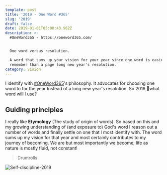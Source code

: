 ```yaml
---
template: post
title: '2019 - One Word #365'
slug: '2019'
draft: false
date: 2019-01-01T05:00:43.962Z
description: >-
  #OneWord365 - https://oneword365.com/


  One word versus resolution.

  A word that sums up your vision for your year since one word is easier to
  remember than a page long new year's resolution.
category: vision
---
```

I identify with [\#OneWord365](https://oneword365.com/)'s philosophy. It advocates for choosing one word to for the year Instead of a long new year's resolution.
So 2019 🤔what word will I use?

## Guiding principles

I really like **Etymology** (The study of origin of words). So based on this and my growing understanding of (and exposure to) God's word I reason out a number of words and finally settle on one that I most identify with. The word sums up my vision for that year and most certainly contributes to my journey of becoming. We are but most importantly we become; life as nature is mostly fluid, not constant!

> Drumrolls

![Self-discipline-2019](/media/2019.png "Self-discipline-2019")

